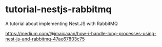 # tutorial-nestjs-rabbitmq
A tutorial about implementing Nest.JS with RabbitMQ

https://medium.com/@jmaicaaan/how-i-handle-long-processes-using-nest-js-and-rabbitmq-47ae67803c75

